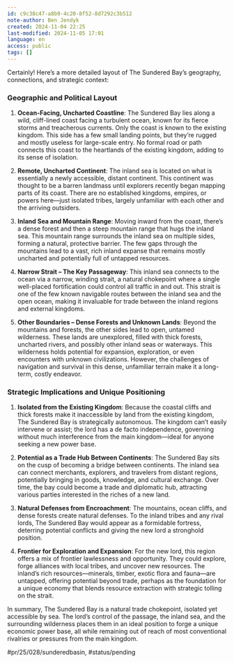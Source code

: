 ```yaml
---
id: c9c38c47-a8b9-4c20-8f52-8d7292c3b512
note-author: Ben Jendyk
created: 2024-11-04 22:25
last-modified: 2024-11-05 17:01
language: en
access: public
tags: []
---
```


Certainly! Here’s a more detailed layout of The Sundered Bay’s geography, connections, and strategic context:

### Geographic and Political Layout

1. **Ocean-Facing, Uncharted Coastline**: The Sundered Bay lies along a wild, cliff-lined coast facing a turbulent ocean, known for its fierce storms and treacherous currents. Only the coast is known to the existing kingdom. This side has a few small landing points, but they’re rugged and mostly useless for large-scale entry. No formal road or path connects this coast to the heartlands of the existing kingdom, adding to its sense of isolation.

2. **Remote, Uncharted Continent**: The inland sea is located on what is essentially a newly accessible, distant continent. This continent was thought to be a barren landmass until explorers recently began mapping parts of its coast. There are no established kingdoms, empires, or powers here—just isolated tribes, largely unfamiliar with each other and the arriving outsiders.

3. **Inland Sea and Mountain Range**: Moving inward from the coast, there’s a dense forest and then a steep mountain range that hugs the inland sea. This mountain range surrounds the inland sea on multiple sides, forming a natural, protective barrier. The few gaps through the mountains lead to a vast, rich inland expanse that remains mostly uncharted and potentially full of untapped resources.

4. **Narrow Strait – The Key Passageway**: This inland sea connects to the ocean via a narrow, winding strait, a natural chokepoint where a single well-placed fortification could control all traffic in and out. This strait is one of the few known navigable routes between the inland sea and the open ocean, making it invaluable for trade between the inland regions and external kingdoms. 

5. **Other Boundaries – Dense Forests and Unknown Lands**: Beyond the mountains and forests, the other sides lead to open, untamed wilderness. These lands are unexplored, filled with thick forests, uncharted rivers, and possibly other inland seas or waterways. This wilderness holds potential for expansion, exploration, or even encounters with unknown civilizations. However, the challenges of navigation and survival in this dense, unfamiliar terrain make it a long-term, costly endeavor.

### Strategic Implications and Unique Positioning

1. **Isolated from the Existing Kingdom**: Because the coastal cliffs and thick forests make it inaccessible by land from the existing kingdom, The Sundered Bay is strategically autonomous. The kingdom can’t easily intervene or assist; the lord has a de facto independence, governing without much interference from the main kingdom—ideal for anyone seeking a new power base.

2. **Potential as a Trade Hub Between Continents**: The Sundered Bay sits on the cusp of becoming a bridge between continents. The inland sea can connect merchants, explorers, and travelers from distant regions, potentially bringing in goods, knowledge, and cultural exchange. Over time, the bay could become a trade and diplomatic hub, attracting various parties interested in the riches of a new land.

3. **Natural Defenses from Encroachment**: The mountains, ocean cliffs, and dense forests create natural defenses. To the inland tribes and any rival lords, The Sundered Bay would appear as a formidable fortress, deterring potential conflicts and giving the new lord a stronghold position.

4. **Frontier for Exploration and Expansion**: For the new lord, this region offers a mix of frontier lawlessness and opportunity. They could explore, forge alliances with local tribes, and uncover new resources. The inland’s rich resources—minerals, timber, exotic flora and fauna—are untapped, offering potential beyond trade, perhaps as the foundation for a unique economy that blends resource extraction with strategic tolling on the strait.

In summary, The Sundered Bay is a natural trade chokepoint, isolated yet accessible by sea. The lord’s control of the passage, the inland sea, and the surrounding wilderness places them in an ideal position to forge a unique economic power base, all while remaining out of reach of most conventional rivalries or pressures from the main kingdom.


#pr/25/028/sunderedbasin, #status/pending